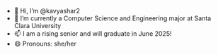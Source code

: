 - 👋 Hi, I’m @kavyashar2
- 🌱 I’m currently a Computer Science and Engineering major at Santa Clara University
- 📫 I am a rising senior and will graduate in June 2025!
- 😄 Pronouns: she/her
